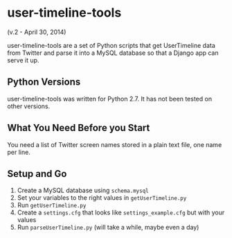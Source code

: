 user-timeline-tools
======================
(v.2 - April 30, 2014)

user-timeline-tools are a set of Python scripts that get UserTimeline data from Twitter and parse it into a MySQL database so that a Django app can serve it up.

Python Versions
---------------
user-timeline-tools was written for Python 2.7. It has not been tested on other versions.

What You Need Before you Start
------------------------------
You need a list of Twitter screen names stored in a plain text file, one name per line.

Setup and Go
------------
1. Create a MySQL database using ```schema.mysql```
2. Set your variables to the right values in 	```getUserTimeline.py```
3. Run ```getUserTimeline.py```
4. Create a ```settings.cfg``` that looks like ```settings_example.cfg``` but with your values
5. Run ```parseUserTimeline.py``` (will take a while, maybe even a day)

